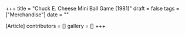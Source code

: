 +++
title = "Chuck E. Cheese Mini Ball Game (1981)"
draft = false
tags = ["Merchandise"]
date = ""

[Article]
contributors = []
gallery = []
+++